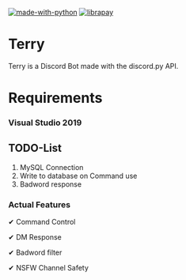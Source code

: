 ﻿
[![made-with-python](https://img.shields.io/badge/Made%20with-Python-1f425f.svg)](https://www.python.org/)
[![librapay](http://img.shields.io/liberapay/goal/Dunimark.svg?logo=liberapay)](https://liberapay.com/Dunimark/donate)

# Terry

Terry is a Discord Bot made with the discord.py API.

# Requirements

### Visual Studio 2019


## TODO-List

 1. MySQL Connection
 2. Write to database on Command use
 3. Badword response

### Actual Features

✔ Command Control

✔ DM Response

✔ Badword filter

✔ NSFW Channel Safety